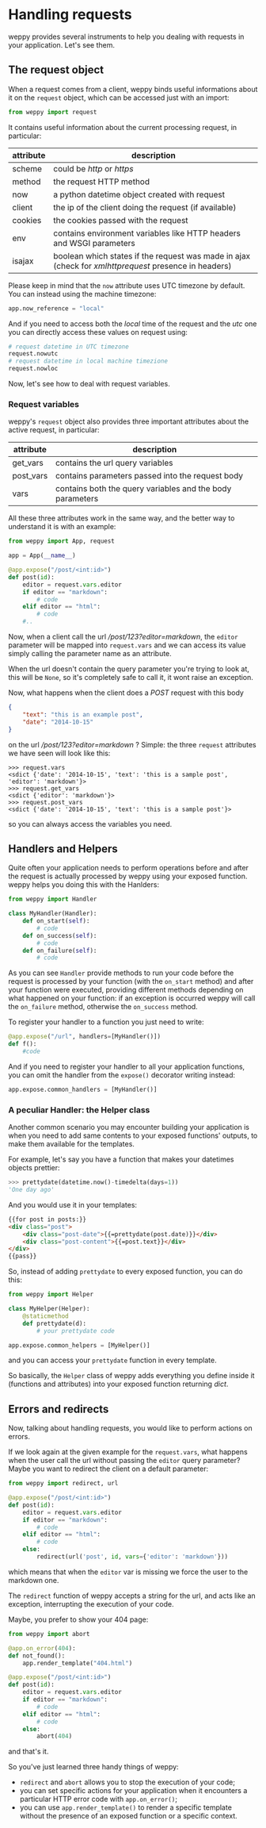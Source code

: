 Handling requests
=================

weppy provides several instruments to help you dealing with requests in your application. Let's see them. 

The request object
------------------
When a request comes from a client, weppy binds useful informations about it on the `request` object, which can be accessed just with an import:

```python
from weppy import request
```
It contains useful information about the current processing request, in particular:

| attribute | description |
| --- | --- |
| scheme | could be *http* or *https*|
| method | the request HTTP method |
| now | a python datetime object created with request|
| client | the ip of the client doing the request (if available) |
| cookies | the cookies passed with the request |
| env | contains environment variables like HTTP headers and WSGI parameters |
| isajax | boolean which states if the request was made in ajax (check for *xmlhttprequest* presence in headers) |

Please keep in mind that the `now` attribute uses UTC timezone by default. You can instead using the machine timezone:

```python
app.now_reference = "local"
```

And if you need to access both the *local* time of the request and the *utc* one you can directly access these values on request using:

```python
# request datetime in UTC timezone
request.nowutc
# request datetime in local machine timezione
request.nowloc
```

Now, let's see how to deal with request variables.

### Request variables

weppy's `request` object also provides three important attributes about the active request, in particular:

| attribute | description |
| --- | --- |
| get_vars | contains the url query variables |
| post_vars | contains parameters passed into the request body |
| vars | contains both the query variables and the body parameters |

All these three attributes work in the same way, and the better way to understand it is with an example:

```python
from weppy import App, request

app = App(__name__)

@app.expose("/post/<int:id>")
def post(id):
    editor = request.vars.editor
    if editor == "markdown":
        # code
    elif editor == "html":
        # code
    #..
```
Now, when a client call the url */post/123?editor=markdown*, the `editor` parameter will be mapped into `request.vars` and we can access its value simply calling the parameter name as an attribute.

When the url doesn't contain the query parameter you're trying to look at, this will be `None`, so it's completely safe to call it, it wont raise an exception.

Now, what happens when the client does a *POST* request with this body

```json
{
    "text": "this is an example post",
    "date": "2014-10-15"
}
```

on the url */post/123?editor=markdown* ? Simple: the three `request` attributes we have seen will look like this:

```
>>> request.vars
<sdict {'date': '2014-10-15', 'text': 'this is a sample post', 'editor': 'markdown'}>
>>> request.get_vars
<sdict {'editor': 'markdown'}>
>>> request.post_vars
<sdict {'date': '2014-10-15', 'text': 'this is a sample post'}>
```
so you can always access the variables you need.

Handlers and Helpers
--------------------
Quite often your application needs to perform operations before and after the request is actually processed by weppy using your exposed function.   
weppy helps you doing this with the Hanlders:

```python
from weppy import Handler

class MyHandler(Handler):
    def on_start(self):
        # code
    def on_success(self):
        # code
    def on_failure(self):
        # code
```
As you can see `Handler` provide methods to run your code before the request is processed by your function (with the `on_start` method) and after your function were executed, providing different methods depending on what happened on your function: if an exception is occurred weppy will call the `on_failure` method, otherwise the `on_success` method.

To register your handler to a function you just need to write:

```python
@app.expose("/url", handlers=[MyHandler()])
def f():
    #code
```
And if you need to register your handler to all your application functions, you can omit the handler from the `expose()` decorator writing instead:

```python
app.expose.common_handlers = [MyHandler()]
```

### A peculiar Handler: the Helper class

Another common scenario you may encounter building your application is when you need to add same contents to your exposed functions' outputs, to make them available for the templates.

For example, let's say you have a function that makes your datetimes objects prettier:

```python
>>> prettydate(datetime.now()-timedelta(days=1))
'One day ago'
```

And you would use it in your templates:

```html
{{for post in posts:}}
<div class="post">
    <div class="post-date">{{=prettydate(post.date)}}</div>
    <div class="post-content">{{=post.text}}</div>
</div>
{{pass}}
```

So, instead of adding `prettydate` to every exposed function, you can do this:

```python
from weppy import Helper

class MyHelper(Helper):
    @staticmethod
    def prettydate(d):
        # your prettydate code

app.expose.common_helpers = [MyHelper()]
```
and you can access your `prettydate` function in every template.

So basically, the `Helper` class of weppy adds everything you define inside it (functions and attributes) into your exposed function returning *dict*.

Errors and redirects
--------------------
Now, talking about handling requests, you would like to perform actions on errors.

If we look again at the given example for the `request.vars`, what happens when the user call the url without passing the `editor` query parameter?
Maybe you want to redirect the client on a default parameter:

```python
from weppy import redirect, url

@app.expose("/post/<int:id>")
def post(id):
    editor = request.vars.editor
    if editor == "markdown":
        # code
    elif editor == "html":
        # code
    else:
        redirect(url('post', id, vars={'editor': 'markdown'}))
```
which means that when the `editor` var is missing we force the user to the markdown one.

The `redirect` function of weppy accepts a string for the url, and acts like an exception, interrupting the execution of your code.

Maybe, you prefer to show your 404 page:

```python
from weppy import abort

@app.on_error(404):
def not_found():
    app.render_template("404.html")

@app.expose("/post/<int:id>")
def post(id):
    editor = request.vars.editor
    if editor == "markdown":
        # code
    elif editor == "html":
        # code
    else:
        abort(404)
```
and that's it.

So you've just learned three handy things of weppy:

* `redirect` and `abort` allows you to stop the execution of your code;
* you can set specific actions for your application when it encounters a particular HTTP error code with `app.on_error()`;
* you can use `app.render_template()` to render a specific template without the presence of an exposed function or a specific context.
